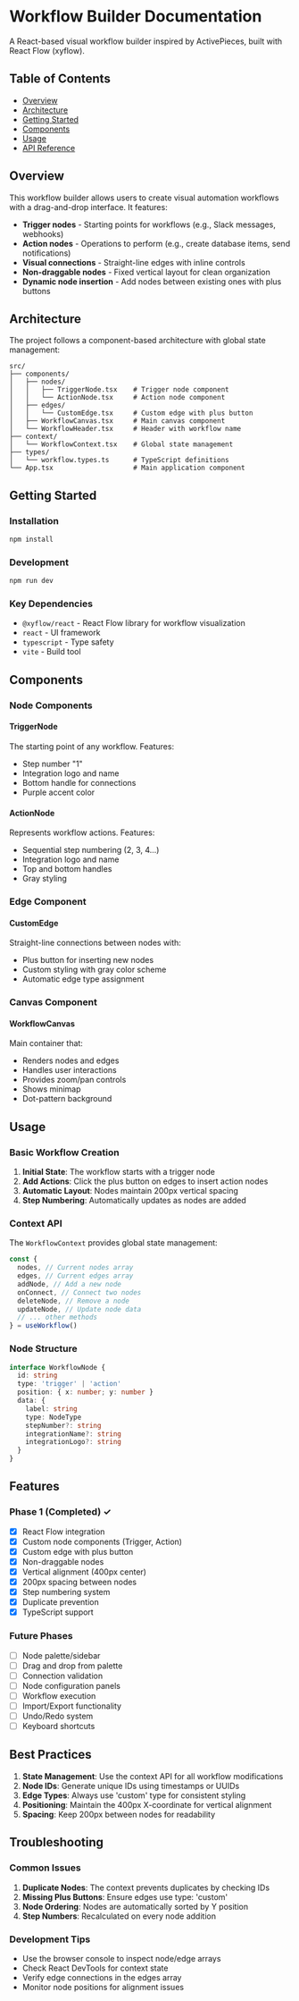 # Workflow Builder Documentation

A React-based visual workflow builder inspired by ActivePieces, built with React Flow (xyflow).

## Table of Contents

- [Overview](#overview)
- [Architecture](#architecture)
- [Getting Started](#getting-started)
- [Components](#components)
- [Usage](#usage)
- [API Reference](#api-reference)

## Overview

This workflow builder allows users to create visual automation workflows with a drag-and-drop interface. It features:

- **Trigger nodes** - Starting points for workflows (e.g., Slack messages, webhooks)
- **Action nodes** - Operations to perform (e.g., create database items, send notifications)
- **Visual connections** - Straight-line edges with inline controls
- **Non-draggable nodes** - Fixed vertical layout for clean organization
- **Dynamic node insertion** - Add nodes between existing ones with plus buttons

## Architecture

The project follows a component-based architecture with global state management:

```
src/
├── components/
│   ├── nodes/
│   │   ├── TriggerNode.tsx    # Trigger node component
│   │   └── ActionNode.tsx     # Action node component
│   ├── edges/
│   │   └── CustomEdge.tsx     # Custom edge with plus button
│   ├── WorkflowCanvas.tsx     # Main canvas component
│   └── WorkflowHeader.tsx     # Header with workflow name
├── context/
│   └── WorkflowContext.tsx    # Global state management
├── types/
│   └── workflow.types.ts      # TypeScript definitions
└── App.tsx                    # Main application component
```

## Getting Started

### Installation

```bash
npm install
```

### Development

```bash
npm run dev
```

### Key Dependencies

- `@xyflow/react` - React Flow library for workflow visualization
- `react` - UI framework
- `typescript` - Type safety
- `vite` - Build tool

## Components

### Node Components

#### TriggerNode

The starting point of any workflow. Features:

- Step number "1"
- Integration logo and name
- Bottom handle for connections
- Purple accent color

#### ActionNode

Represents workflow actions. Features:

- Sequential step numbering (2, 3, 4...)
- Integration logo and name
- Top and bottom handles
- Gray styling

### Edge Component

#### CustomEdge

Straight-line connections between nodes with:

- Plus button for inserting new nodes
- Custom styling with gray color scheme
- Automatic edge type assignment

### Canvas Component

#### WorkflowCanvas

Main container that:

- Renders nodes and edges
- Handles user interactions
- Provides zoom/pan controls
- Shows minimap
- Dot-pattern background

## Usage

### Basic Workflow Creation

1. **Initial State**: The workflow starts with a trigger node
2. **Add Actions**: Click the plus button on edges to insert action nodes
3. **Automatic Layout**: Nodes maintain 200px vertical spacing
4. **Step Numbering**: Automatically updates as nodes are added

### Context API

The `WorkflowContext` provides global state management:

```typescript
const {
  nodes, // Current nodes array
  edges, // Current edges array
  addNode, // Add a new node
  onConnect, // Connect two nodes
  deleteNode, // Remove a node
  updateNode, // Update node data
  // ... other methods
} = useWorkflow()
```

### Node Structure

```typescript
interface WorkflowNode {
  id: string
  type: 'trigger' | 'action'
  position: { x: number; y: number }
  data: {
    label: string
    type: NodeType
    stepNumber?: string
    integrationName?: string
    integrationLogo?: string
  }
}
```

## Features

### Phase 1 (Completed) ✓

- [x] React Flow integration
- [x] Custom node components (Trigger, Action)
- [x] Custom edge with plus button
- [x] Non-draggable nodes
- [x] Vertical alignment (400px center)
- [x] 200px spacing between nodes
- [x] Step numbering system
- [x] Duplicate prevention
- [x] TypeScript support

### Future Phases

- [ ] Node palette/sidebar
- [ ] Drag and drop from palette
- [ ] Connection validation
- [ ] Node configuration panels
- [ ] Workflow execution
- [ ] Import/Export functionality
- [ ] Undo/Redo system
- [ ] Keyboard shortcuts

## Best Practices

1. **State Management**: Use the context API for all workflow modifications
2. **Node IDs**: Generate unique IDs using timestamps or UUIDs
3. **Edge Types**: Always use 'custom' type for consistent styling
4. **Positioning**: Maintain the 400px X-coordinate for vertical alignment
5. **Spacing**: Keep 200px between nodes for readability

## Troubleshooting

### Common Issues

1. **Duplicate Nodes**: The context prevents duplicates by checking IDs
2. **Missing Plus Buttons**: Ensure edges use type: 'custom'
3. **Node Ordering**: Nodes are automatically sorted by Y position
4. **Step Numbers**: Recalculated on every node addition

### Development Tips

- Use the browser console to inspect node/edge arrays
- Check React DevTools for context state
- Verify edge connections in the edges array
- Monitor node positions for alignment issues
